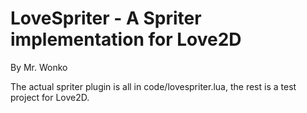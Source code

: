 LoveSpriter - A Spriter implementation for Love2D
=================================================

By Mr. Wonko

The actual spriter plugin is all in code/lovespriter.lua, the rest is a test project for Love2D.